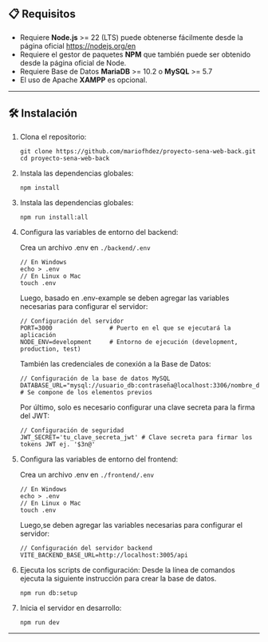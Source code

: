 ## 📋 Requisitos

- Requiere **Node.js** >= 22 (LTS) puede obtenerse fácilmente desde la página oficial https://nodejs.org/en
- Requiere el gestor de paquetes **NPM** que también puede ser obtenido desde la página oficial de Node.
- Requiere Base de Datos **MariaDB** >= 10.2 o **MySQL** >= 5.7
- El uso de Apache **XAMPP** es opcional.

---

## 🛠️ Instalación

1. Clona el repositorio:
   ```
   git clone https://github.com/mariofhdez/proyecto-sena-web-back.git
   cd proyecto-sena-web-back
   ```

2. Instala las dependencias globales:
   ```
   npm install
   ```
3. Instala las dependencias globales:
   ```
   npm run install:all
   ```   

4. Configura las variables de entorno del backend:

   Crea un archivo .env en `./backend/.env`
   ```
   // En Windows
   echo > .env
   // En Linux o Mac
   touch .env
   ```

   Luego, basado en .env-example se deben agregar las variables necesarias para configurar el servidor:
   ```
   // Configuración del servidor
   PORT=3000                # Puerto en el que se ejecutará la aplicación
   NODE_ENV=development     # Entorno de ejecución (development, production, test)   
   ```

   También las credenciales de conexión a la Base de Datos:
   ```
   // Configuración de la base de datos MySQL
   DATABASE_URL="mysql://usuario_db:contraseña@localhost:3306/nombre_db"  # Se compone de los elementos previos
   ```

   Por último, solo es necesario configurar una clave secreta para la firma del JWT:
   ```
   // Configuración de seguridad
   JWT_SECRET='tu_clave_secreta_jwt' # Clave secreta para firmar los tokens JWT ej. '$3n@'
   ```
5. Configura las variables de entorno del frontend:

   Crea un archivo .env en `./frontend/.env`
   ```
   // En Windows
   echo > .env
   // En Linux o Mac
   touch .env
   ```

   Luego,se deben agregar las variables necesarias para configurar el servidor:
   ```
   // Configuración del servidor backend
   VITE_BACKEND_BASE_URL=http://localhost:3005/api 
   ```
6. Ejecuta los scripts de configuración:
   Desde la línea de comandos ejecuta la siguiente instrucción para crear la base de datos.
   ```
   npm run db:setup
   ```

7. Inicia el servidor en desarrollo:
   ```  
   npm run dev
   ```
---
